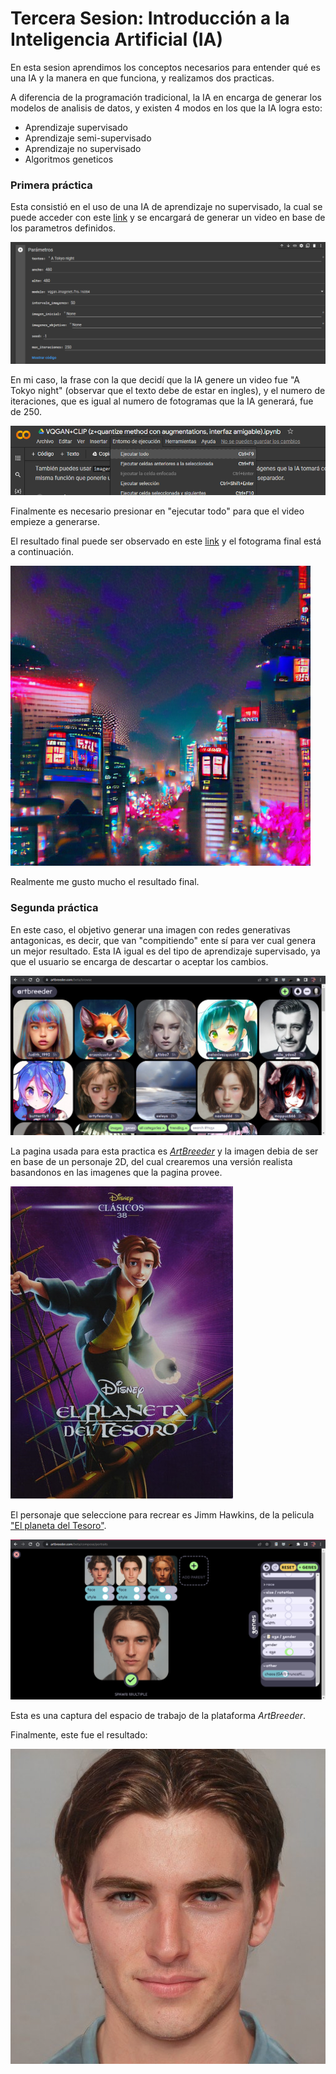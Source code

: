 # Tercera Sesion: Introducción a la Inteligencia Artificial (IA)

En esta sesion aprendimos los conceptos necesarios para entender qué es una IA y la manera en que funciona, y realizamos dos practicas.

A diferencia de la programación tradicional, la IA en encarga de generar los modelos de analisis de datos, y existen 4 modos en los que la IA logra esto:

- Aprendizaje supervisado
- Aprendizaje semi-supervisado
- Aprendizaje no supervisado
- Algoritmos geneticos

### Primera práctica

Esta consistió en el uso de una IA de aprendizaje no supervisado, la cual se puede acceder con este [link](https://colab.research.google.com/drive/1go6YwMFe5MX6XM9tv-cnQiSTU50N9EeT#scrollTo=CppIQlPhhwhs) y se encargará de generar un video en base de los parametros definidos.

![Parámetros](Parametros.png)

En mi caso, la frase con la que decidí que la IA genere un video fue "A Tokyo night" (observar que el texto debe de estar en ingles), y el numero de iteraciones, que es igual al numero de fotogramas que la IA generará, fue de 250.

![Captura de Pantalla](Ejecucion.png)

Finalmente es necesario presionar en "ejecutar todo" para que el video empieze a generarse.

El resultado final puede ser observado en este [link](https://twitter.com/plfc_07/status/1531416177779646464?s=20&t=ZwpJRvJO1VYS-ESoT8KkLw) y el fotograma final está a continuación.

![Fotograma Final](FotogramaFinal.png)

Realmente me gusto mucho el resultado final.

### Segunda práctica

En este caso, el objetivo generar una imagen con redes generativas antagonicas, es decir, que van "compitiendo" ente sí para ver cual genera un mejor resultado. Esta IA igual es del tipo de aprendizaje supervisado, ya que el usuario se encarga de descartar o aceptar los cambios. 

![ArtBreeder](ArtBreeder.png)

La pagina usada para esta practica es [_ArtBreeder_](https://www.artbreeder.com/) y la imagen debia de ser en base de un personaje 2D, del cual crearemos una versión realista basandonos en las imagenes que la pagina provee.

![Imagen de Jim Hawkins](Personaje2D.png)

El personaje que seleccione para recrear es Jimm Hawkins, de la pelicula ["El planeta del Tesoro"](https://es.wikipedia.org/wiki/El_planeta_del_tesoro).

![Captura del Espacio de Trabajo](EspacioDeTrabajo.png)

Esta es una captura del espacio de trabajo de la plataforma _ArtBreeder_.

Finalmente, este fue el resultado:

![Captura del Resultado Final](Resultado.jpeg)

